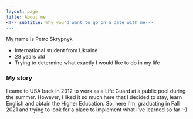 ```yaml
---
layout: page
title: About me
<!-- subtitle: Why you'd want to go on a date with me--> 
---
```


My name is Petro Skrypnyk

- International student from Ukraine
- 28 years old
- Trying to determine what exactly I would like to do in my life

<!-- What else do you need? -->

### My story

I came to USA back in 2012 to work as a Life Guard at a public pool during the summer.
However, I liked it so much here that I decided to stay, learn English and obtain the Higher Education.
So, here I'm, graduating in Fall 2021 and trying to look for a place to implement what I've learned so far :-)
<!-- To be honest, I'm having some trouble remembering right now, so why don't you just watch [my movie](https://en.wikipedia.org/wiki/The_Princess_Bride_%28film%29) and it will answer **all** your questions.-->

